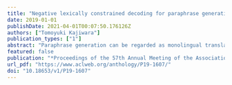```yaml
---
title: "Negative lexically constrained decoding for paraphrase generation"
date: 2019-01-01
publishDate: 2021-04-01T00:07:50.176126Z
authors: ["Tomoyuki Kajiwara"]
publication_types: ["1"]
abstract: "Paraphrase generation can be regarded as monolingual translation. Unlike bilingual machine translation, paraphrase generation rewrites only a limited portion of an input sentence. Hence, previous methods based on machine translation often perform conservatively to fail to make necessary rewrites. To solve this problem, we propose a neural model for paraphrase generation that first identifies words in the source sentence that should be paraphrased. Then, these words are paraphrased by the negative lexically constrained decoding that avoids outputting these words as they are. Experiments on text simplification and formality transfer show that our model improves the quality of paraphrasing by making necessary rewrites to an input sentence."
featured: false
publication: "*Proceedings of the 57th Annual Meeting of the Association for Computational Linguistics (ACL 2019)*"
url_pdf: "https://www.aclweb.org/anthology/P19-1607/"
doi: "10.18653/v1/P19-1607"
---
```


